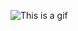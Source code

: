 ![This is a gif](https://user-images.githubusercontent.com/71247812/168723339-ac5f7fe0-ef38-43e1-a76f-4d025972ae10.gif)


<!-- - 👋 Hi, I’m @nymko
- 👀 I’m interested in ...
- 🌱 I’m currently learning ...
- 💞️ I’m looking to collaborate on ...
- 📫 How to reach me ... -->

<!---
nymko/nymko is a ✨ special ✨ repository because its `README.md` (this file) appears on your GitHub profile.
You can click the Preview link to take a look at your changes.
--->
